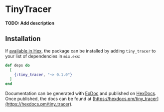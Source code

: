 # TinyTracer

**TODO: Add description**

## Installation

If [available in Hex](https://hex.pm/docs/publish), the package can be installed
by adding `tiny_tracer` to your list of dependencies in `mix.exs`:

```elixir
def deps do
  [
    {:tiny_tracer, "~> 0.1.0"}
  ]
end
```

Documentation can be generated with [ExDoc](https://github.com/elixir-lang/ex_doc)
and published on [HexDocs](https://hexdocs.pm). Once published, the docs can
be found at [https://hexdocs.pm/tiny_tracer](https://hexdocs.pm/tiny_tracer).

